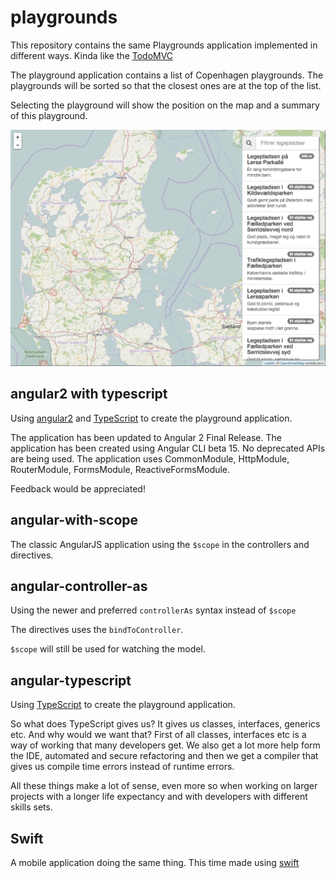 # playgrounds
This repository contains the same Playgrounds application implemented in different ways. Kinda like the [TodoMVC](http://todomvc.com/)

The playground application contains a list of Copenhagen playgrounds. The playgrounds will be sorted so that the closest ones are at the top of the list.

Selecting the playground will show the position on the map and a summary of this playground.

![Playgrounds screenshot](screenshot.png)

## angular2 with typescript

Using [angular2](https://angular.io/) and [TypeScript](http://www.typescriptlang.org/) to create the playground application.

The application has been updated to Angular 2 Final Release. The application has been created using Angular CLI beta 15. No deprecated APIs are being used. The application uses CommonModule, HttpModule, RouterModule, FormsModule, ReactiveFormsModule.

Feedback would be appreciated! 


## angular-with-scope

The classic AngularJS application using the `$scope` in the controllers and directives.

## angular-controller-as

Using the newer and preferred `controllerAs` syntax instead of `$scope`

The directives uses the `bindToController`.

`$scope` will still be used for watching the model.

## angular-typescript

Using [TypeScript](http://www.typescriptlang.org/) to create the playground application.

So what does TypeScript gives us? It gives us classes, interfaces, generics etc. And why would we want that? First of all classes, interfaces etc is a way of working that many developers get. We also get a lot more help form the IDE, automated and secure refactoring and then we get a compiler that gives us compile time errors instead of runtime errors.

All these things make a lot of sense, even more so when working on larger projects with a longer life expectancy and with developers with different skills sets.

## Swift

A mobile application doing the same thing. This time made using [swift](https://developer.apple.com/swift/)